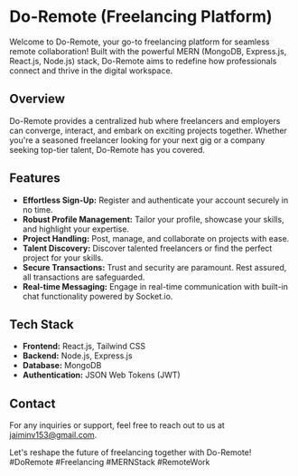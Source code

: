 # Do-Remote (Freelancing Platform)

Welcome to Do-Remote, your go-to freelancing platform for seamless remote collaboration! Built with the powerful MERN (MongoDB, Express.js, React.js, Node.js) stack, Do-Remote aims to redefine how professionals connect and thrive in the digital workspace.

## Overview

Do-Remote provides a centralized hub where freelancers and employers can converge, interact, and embark on exciting projects together. Whether you're a seasoned freelancer looking for your next gig or a company seeking top-tier talent, Do-Remote has you covered.

## Features

- **Effortless Sign-Up:** Register and authenticate your account securely in no time.
- **Robust Profile Management:** Tailor your profile, showcase your skills, and highlight your expertise.
- **Project Handling:** Post, manage, and collaborate on projects with ease.
- **Talent Discovery:** Discover talented freelancers or find the perfect project for your skills.
- **Secure Transactions:** Trust and security are paramount. Rest assured, all transactions are safeguarded.
- **Real-time Messaging:** Engage in real-time communication with built-in chat functionality powered by Socket.io.

## Tech Stack

- **Frontend:** React.js, Tailwind CSS
- **Backend:** Node.js, Express.js
- **Database:** MongoDB
- **Authentication:** JSON Web Tokens (JWT)

## Contact

For any inquiries or support, feel free to reach out to us at [jaiminv153@gmail.com](mailto:jaiminv153@gmail.com).

Let's reshape the future of freelancing together with Do-Remote! #DoRemote #Freelancing #MERNStack #RemoteWork
